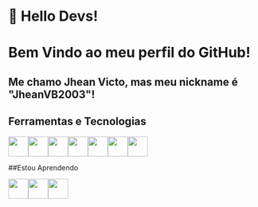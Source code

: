 # 👋 Hello Devs! 
# Bem Vindo ao meu perfil do GitHub!
## Me chamo Jhean Victo, mas meu nickname é "JheanVB2003"!
  ## Ferramentas e Tecnologias


<img src="https://devicon-website.vercel.app/api/git/original.svg" width="40" height="40"></img><img loading="lazy" src="https://devicon-website.vercel.app/api/github/original.svg" width="40" height="40"></img><img src="https://devicon-website.vercel.app/api/html5/original.svg" width="40" height="40"></img><img src="https://devicon-website.vercel.app/api/css3/original.svg" width="40" height="40"></img><img src="https://devicon-website.vercel.app/api/java/original-wordmark.svg" width="40" height="40"></img><img src="https://devicon-website.vercel.app/api/spring/original.svg" width="40" height="40"></img><img src="https://devicon-website.vercel.app/api/mysql/original-wordmark.svg"  width="40" height="40"></img>

##Estou Aprendendo

<img src="https://devicon-website.vercel.app/api/php/original.svg" width="40" height="40"></img><img src="https://devicon-website.vercel.app/api/python/original.svg" width="40" height="40"></img><img src="https://devicon-website.vercel.app/api/javascript/original.svg" width="40" height="40"></img>














